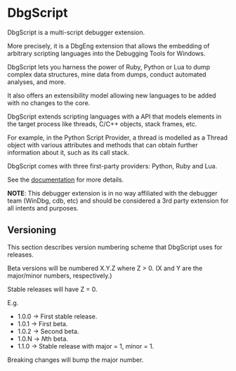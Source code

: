 # DbgScript

DbgScript is a multi-script debugger extension.

More precisely, it is a DbgEng extension that allows the embedding of arbitrary
scripting languages into the Debugging Tools for Windows.

DbgScript lets you harness the power of Ruby, Python or Lua to dump complex data
structures, mine data from dumps, conduct automated analyses, and more.

It also offers an extensibility model allowing new languages to be added with no
changes to the core.

DbgScript extends scripting languages with a API that models elements in the
target process like threads, C/C++ objects, stack frames, etc.

For example, in the Python Script Provider, a thread is modelled as a Thread
object with various attributes and methods that can obtain further information
about it, such as its call stack.

DbgScript comes with three first-party providers: Python, Ruby and Lua.

See the [documentation](http://alexbudmsft.github.io/dbgscript-docs) for more details.

**NOTE**: This debugger extension is in no way affiliated with the debugger team
(WinDbg, cdb, etc) and should be considered a 3rd party extension for all
intents and purposes.

## Versioning

This section describes version numbering scheme that DbgScript uses for releases.

Beta versions will be numbered X.Y.Z where Z > 0. (X and Y are the major/minor
numbers, respectively.)

Stable releases will have Z = 0.
 
E.g.
 
 * 1.0.0 -> First stable release.
 * 1.0.1 -> First beta.
 * 1.0.2 -> Second beta.
 * 1.0.N -> *N*th beta.
 * 1.1.0 -> Stable release with major = 1, minor = 1.
 
Breaking changes will bump the major number.
